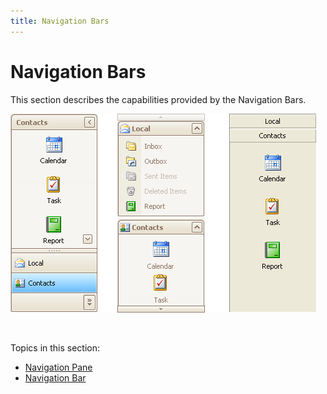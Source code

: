 ```yaml
---
title: Navigation Bars
---
```

# Navigation Bars
This section describes the capabilities provided by the Navigation Bars.

![EndUser_Win_NavigationBars](../images/Img9061.png)

&nbsp;

Topics in this section:
* [Navigation Pane](../../interface-elements-for-desktop/articles/navigation-bars/navigation-pane.md)
* [Navigation Bar](../../interface-elements-for-desktop/articles/navigation-bars/navigation-bar.md)